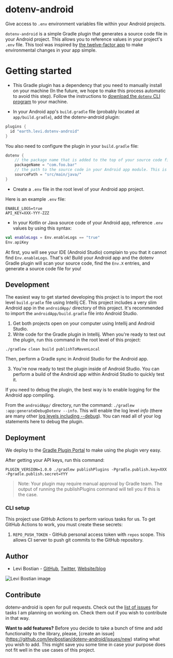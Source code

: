 # dotenv-android

Give access to `.env` environment variables file within your Android projects. 

`dotenv-android` is a simple Gradle plugin that generates a source code file in your Android project. This allows you to reference values in your project's `.env` file. This tool was inspired by [the twelve-factor app](https://12factor.net/config) to make environmental changes in your app simple.

# Getting started

* This Gradle plugin has a dependency that you need to manually install on your machine (In the future, we hope to make this process automatic to avoid this step). Follow the instructions to [download the `dotenv` CLI program](https://github.com/levibostian/dotenv#install) to your machine. 
  
* In your Android app's `build.gradle` file (probably located at `app/build.gradle`), add the dotenv-android plugin:

```groovy
plugins {
  id "earth.levi.dotenv-android"
}
```

You also need to configure the plugin in your `build.gradle` file:

```groovy
dotenv {
    // the package name that is added to the top of your source code file: `import X.Y.Z`
    packageName = "com.foo.bar"
    // the path to the source code in your Android app module. This is probably `src/main/java` but could be something else like `src/main/kotlin`
    sourcePath = "src/main/java/"
}
```

* Create a `.env` file in the root level of your Android app project. 

Here is an example `.env` file:

```
ENABLE_LOGS=true
API_KEY=XXX-YYY-ZZZ
```

* In your Kotlin or Java source code of your Android app, reference `.env` values by using this syntax:
```kotlin
val enableLogs = Env.enableLogs == "true"
Env.apiKey 
```

At first, you will see your IDE (Android Studio) complain to you that it cannot find `Env.enableLogs`. That's ok! Build your Android app and the dotenv Gradle plugin will scan your source code, find the `Env.X` entries, and generate a source code file for you!

## Development 

The easiest way to get started developing this project is to import the root level `build.gradle` file using Intellij CE. This project includes a very slim Android app in the `androidApp/` directory of this project. It's recommended to import the `androidApp/build.gradle` file into Android Studio.

1. Get both projects open on your computer using Intellij and Android Studio.
2. Write code for the Gradle plugin in Intellij. When you're ready to test out the plugin, run this command in the root level of this project:
```
./gradlew clean build publishToMavenLocal
```

Then, perform a Gradle sync in Android Studio for the Android app. 

3. You're now ready to test the plugin inside of Android Studio. You can perform a build of the Android app within Android Studio to quickly test it. 

If you need to debug the plugin, the best way is to enable logging for the Android app compiling.

From the `androidApp/` directory, run the command: `./gradlew :app:generateDebugDotenv --info`. This will enable the log level *info* (there are many other [log levels including --debug](https://docs.gradle.org/current/userguide/logging.html#sec:choosing_a_log_level)). You can read all of your log statements here to debug the plugin. 

## Deployment 

We deploy to the [Gradle Plugin Portal](https://plugins.gradle.org/) to make using the plugin very easy. 

After getting your API keys, run this command: 

```
PLUGIN_VERSION=1.0.0 ./gradlew publishPlugins -Pgradle.publish.key=XXX -Pgradle.publish.secret=YYY
```

> Note: Your plugin may require manual approval by Gradle team. The output of running the publishPlugins command will tell you if this is the case. 

### CLI setup

This project use GitHub Actions to perform various tasks for us. To get GitHub Actions to work, you must create these secrets:

1. `REPO_PUSH_TOKEN` - GitHub personal access token with `repos` scope. This allows CI server to push git commits to the GitHub repository. 

## Author

* Levi Bostian - [GitHub](https://github.com/levibostian), [Twitter](https://twitter.com/levibostian), [Website/blog](http://levibostian.com)

![Levi Bostian image](https://gravatar.com/avatar/22355580305146b21508c74ff6b44bc5?s=250)

## Contribute

dotenv-android is open for pull requests. Check out the [list of issues](https://github.com/levibostian/dotenv-android/issues) for tasks I am planning on working on. Check them out if you wish to contribute in that way.

**Want to add features?** Before you decide to take a bunch of time and add functionality to the library, please, [create an issue]
(https://github.com/levibostian/dotenv-android/issues/new) stating what you wish to add. This might save you some time in case your purpose does not fit well in the use cases of this project.
